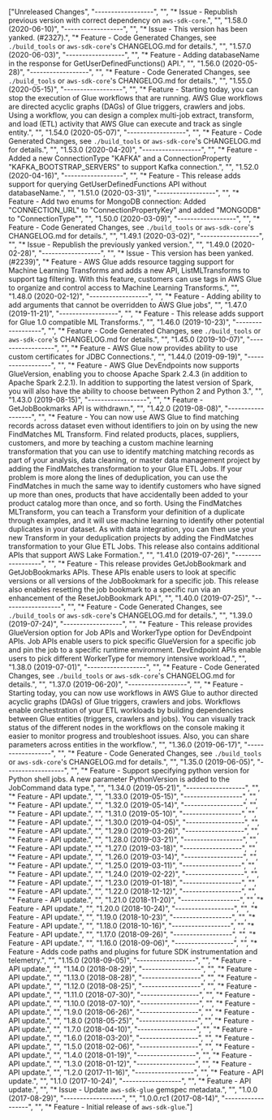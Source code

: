 ["Unreleased Changes", "------------------", "", "* Issue - Republish previous version with correct dependency on `aws-sdk-core`.", "", "1.58.0 (2020-06-10)", "------------------", "", "* Issue - This version has been yanked. (#2327).", "* Feature - Code Generated Changes, see `./build_tools` or `aws-sdk-core`'s CHANGELOG.md for details.", "", "1.57.0 (2020-06-03)", "------------------", "", "* Feature - Adding databaseName in the response for GetUserDefinedFunctions() API.", "", "1.56.0 (2020-05-28)", "------------------", "", "* Feature - Code Generated Changes, see `./build_tools` or `aws-sdk-core`'s CHANGELOG.md for details.", "", "1.55.0 (2020-05-15)", "------------------", "", "* Feature - Starting today, you can stop the execution of Glue workflows that are running. AWS Glue workflows are directed acyclic graphs (DAGs) of Glue triggers, crawlers and jobs. Using a workflow, you can design a complex multi-job extract, transform, and load (ETL) activity that AWS Glue can execute and track as single entity.", "", "1.54.0 (2020-05-07)", "------------------", "", "* Feature - Code Generated Changes, see `./build_tools` or `aws-sdk-core`'s CHANGELOG.md for details.", "", "1.53.0 (2020-04-20)", "------------------", "", "* Feature - Added a new ConnectionType \"KAFKA\" and a ConnectionProperty \"KAFKA_BOOTSTRAP_SERVERS\" to support Kafka connection.", "", "1.52.0 (2020-04-16)", "------------------", "", "* Feature - This release adds support for querying GetUserDefinedFunctions API without databaseName.", "", "1.51.0 (2020-03-31)", "------------------", "", "* Feature - Add two enums for MongoDB connection: Added \"CONNECTION_URL\" to \"ConnectionPropertyKey\" and added \"MONGODB\" to \"ConnectionType\"", "", "1.50.0 (2020-03-09)", "------------------", "", "* Feature - Code Generated Changes, see `./build_tools` or `aws-sdk-core`'s CHANGELOG.md for details.", "", "1.49.1 (2020-03-02)", "------------------", "", "* Issue - Republish the previously yanked version.", "", "1.49.0 (2020-02-28)", "------------------", "", "* Issue - This version has been yanked. (#2239)", "* Feature - AWS Glue adds resource tagging support for Machine Learning Transforms and adds a new API, ListMLTransforms to support tag filtering.  With this feature, customers can use tags in AWS Glue to organize and control access to Machine Learning Transforms.", "", "1.48.0 (2020-02-12)", "------------------", "", "* Feature - Adding ability to add arguments that cannot be overridden to AWS Glue jobs", "", "1.47.0 (2019-11-21)", "------------------", "", "* Feature - This release adds support for Glue 1.0 compatible ML Transforms.", "", "1.46.0 (2019-10-23)", "------------------", "", "* Feature - Code Generated Changes, see `./build_tools` or `aws-sdk-core`'s CHANGELOG.md for details.", "", "1.45.0 (2019-10-07)", "------------------", "", "* Feature - AWS Glue now provides ability to use custom certificates for JDBC Connections.", "", "1.44.0 (2019-09-19)", "------------------", "", "* Feature - AWS Glue DevEndpoints now supports GlueVersion, enabling you to choose Apache Spark 2.4.3 (in addition to Apache Spark 2.2.1). In addition to supporting the latest version of Spark, you will also have the ability to choose between Python 2 and Python 3.", "", "1.43.0 (2019-08-15)", "------------------", "", "* Feature - GetJobBookmarks API is withdrawn.", "", "1.42.0 (2019-08-08)", "------------------", "", "* Feature - You can now use AWS Glue to find matching records across dataset even without identifiers to join on by using the new FindMatches ML Transform. Find related products, places, suppliers, customers, and more by teaching a custom machine learning transformation that you can use to identify matching matching records as part of your analysis, data cleaning, or master data management project by adding the FindMatches transformation to your Glue ETL Jobs. If your problem is more along the lines of deduplication, you can use the FindMatches in much the same way to identify customers who have signed up more than ones, products that have accidentally been added to your product catalog more than once, and so forth. Using the FindMatches MLTransform, you can teach a Transform your definition of a duplicate through examples, and it will use machine learning to identify other potential duplicates in your dataset. As with data integration, you can then use your new Transform in your deduplication projects by adding the FindMatches transformation to your Glue ETL Jobs. This release also contains additional APIs that support AWS Lake Formation.", "", "1.41.0 (2019-07-26)", "------------------", "", "* Feature - This release provides GetJobBookmark and GetJobBookmarks APIs. These APIs enable users to look at specific versions or all versions of the JobBookmark for a specific job. This release also enables resetting the job bookmark to a specific run via an enhancement of the ResetJobBookmark API.", "", "1.40.0 (2019-07-25)", "------------------", "", "* Feature - Code Generated Changes, see `./build_tools` or `aws-sdk-core`'s CHANGELOG.md for details.", "", "1.39.0 (2019-07-24)", "------------------", "", "* Feature - This release provides GlueVersion option for Job APIs and WorkerType option for DevEndpoint APIs. Job APIs enable users to pick specific GlueVersion for a specific job and pin the job to a specific runtime environment. DevEndpoint APIs enable users to pick different WorkerType for memory intensive workload.", "", "1.38.0 (2019-07-01)", "------------------", "", "* Feature - Code Generated Changes, see `./build_tools` or `aws-sdk-core`'s CHANGELOG.md for details.", "", "1.37.0 (2019-06-20)", "------------------", "", "* Feature - Starting today, you can now use workflows in AWS Glue to author directed acyclic graphs (DAGs) of Glue triggers, crawlers and jobs. Workflows enable orchestration of your ETL workloads by building dependencies between Glue entities (triggers, crawlers and jobs).  You can visually track status of the different nodes in the workflows on the console making it easier to monitor progress and troubleshoot issues. Also, you can share parameters across entities in the workflow.", "", "1.36.0 (2019-06-17)", "------------------", "", "* Feature - Code Generated Changes, see `./build_tools` or `aws-sdk-core`'s CHANGELOG.md for details.", "", "1.35.0 (2019-06-05)", "------------------", "", "* Feature - Support specifying python version for Python shell jobs. A new parameter PythonVersion is added to the JobCommand data type.", "", "1.34.0 (2019-05-21)", "------------------", "", "* Feature - API update.", "", "1.33.0 (2019-05-15)", "------------------", "", "* Feature - API update.", "", "1.32.0 (2019-05-14)", "------------------", "", "* Feature - API update.", "", "1.31.0 (2019-05-10)", "------------------", "", "* Feature - API update.", "", "1.30.0 (2019-04-05)", "------------------", "", "* Feature - API update.", "", "1.29.0 (2019-03-26)", "------------------", "", "* Feature - API update.", "", "1.28.0 (2019-03-21)", "------------------", "", "* Feature - API update.", "", "1.27.0 (2019-03-18)", "------------------", "", "* Feature - API update.", "", "1.26.0 (2019-03-14)", "------------------", "", "* Feature - API update.", "", "1.25.0 (2019-03-11)", "------------------", "", "* Feature - API update.", "", "1.24.0 (2019-02-22)", "------------------", "", "* Feature - API update.", "", "1.23.0 (2019-01-18)", "------------------", "", "* Feature - API update.", "", "1.22.0 (2018-12-12)", "------------------", "", "* Feature - API update.", "", "1.21.0 (2018-11-20)", "------------------", "", "* Feature - API update.", "", "1.20.0 (2018-10-24)", "------------------", "", "* Feature - API update.", "", "1.19.0 (2018-10-23)", "------------------", "", "* Feature - API update.", "", "1.18.0 (2018-10-16)", "------------------", "", "* Feature - API update.", "", "1.17.0 (2018-09-26)", "------------------", "", "* Feature - API update.", "", "1.16.0 (2018-09-06)", "------------------", "", "* Feature - Adds code paths and plugins for future SDK instrumentation and telemetry.", "", "1.15.0 (2018-09-05)", "------------------", "", "* Feature - API update.", "", "1.14.0 (2018-08-29)", "------------------", "", "* Feature - API update.", "", "1.13.0 (2018-08-28)", "------------------", "", "* Feature - API update.", "", "1.12.0 (2018-08-25)", "------------------", "", "* Feature - API update.", "", "1.11.0 (2018-07-30)", "------------------", "", "* Feature - API update.", "", "1.10.0 (2018-07-10)", "------------------", "", "* Feature - API update.", "", "1.9.0 (2018-06-26)", "------------------", "", "* Feature - API update.", "", "1.8.0 (2018-05-25)", "------------------", "", "* Feature - API update.", "", "1.7.0 (2018-04-10)", "------------------", "", "* Feature - API update.", "", "1.6.0 (2018-03-20)", "------------------", "", "* Feature - API update.", "", "1.5.0 (2018-02-06)", "------------------", "", "* Feature - API update.", "", "1.4.0 (2018-01-19)", "------------------", "", "* Feature - API update.", "", "1.3.0 (2018-01-12)", "------------------", "", "* Feature - API update.", "", "1.2.0 (2017-11-16)", "------------------", "", "* Feature - API update.", "", "1.1.0 (2017-10-24)", "------------------", "", "* Feature - API update.", "", "* Issue - Update `aws-sdk-glue` gemspec metadata.", "", "1.0.0 (2017-08-29)", "------------------", "", "1.0.0.rc1 (2017-08-14)", "------------------", "", "* Feature - Initial release of `aws-sdk-glue`."]